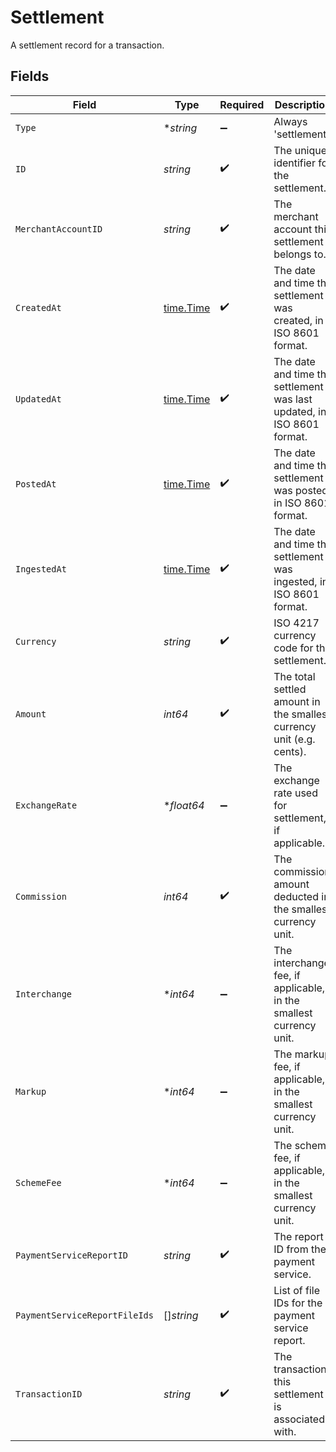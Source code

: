 # Settlement

A settlement record for a transaction.


## Fields

| Field                                                                  | Type                                                                   | Required                                                               | Description                                                            | Example                                                                |
| ---------------------------------------------------------------------- | ---------------------------------------------------------------------- | ---------------------------------------------------------------------- | ---------------------------------------------------------------------- | ---------------------------------------------------------------------- |
| `Type`                                                                 | **string*                                                              | :heavy_minus_sign:                                                     | Always 'settlement'.                                                   | settlement                                                             |
| `ID`                                                                   | *string*                                                               | :heavy_check_mark:                                                     | The unique identifier for the settlement.                              | b1e2c3d4-5678-1234-9abc-1234567890ab                                   |
| `MerchantAccountID`                                                    | *string*                                                               | :heavy_check_mark:                                                     | The merchant account this settlement belongs to.                       | default                                                                |
| `CreatedAt`                                                            | [time.Time](https://pkg.go.dev/time#Time)                              | :heavy_check_mark:                                                     | The date and time the settlement was created, in ISO 8601 format.      | 2024-06-01T12:00:00.000Z                                               |
| `UpdatedAt`                                                            | [time.Time](https://pkg.go.dev/time#Time)                              | :heavy_check_mark:                                                     | The date and time the settlement was last updated, in ISO 8601 format. | 2024-06-01T12:00:00.000Z                                               |
| `PostedAt`                                                             | [time.Time](https://pkg.go.dev/time#Time)                              | :heavy_check_mark:                                                     | The date and time the settlement was posted, in ISO 8601 format.       | 2024-06-01T12:00:00.000Z                                               |
| `IngestedAt`                                                           | [time.Time](https://pkg.go.dev/time#Time)                              | :heavy_check_mark:                                                     | The date and time the settlement was ingested, in ISO 8601 format.     | 2024-06-01T12:00:00.000Z                                               |
| `Currency`                                                             | *string*                                                               | :heavy_check_mark:                                                     | ISO 4217 currency code for the settlement.                             | EUR                                                                    |
| `Amount`                                                               | *int64*                                                                | :heavy_check_mark:                                                     | The total settled amount in the smallest currency unit (e.g. cents).   | 1100                                                                   |
| `ExchangeRate`                                                         | **float64*                                                             | :heavy_minus_sign:                                                     | The exchange rate used for settlement, if applicable.                  | 1                                                                      |
| `Commission`                                                           | *int64*                                                                | :heavy_check_mark:                                                     | The commission amount deducted in the smallest currency unit.          | 100                                                                    |
| `Interchange`                                                          | **int64*                                                               | :heavy_minus_sign:                                                     | The interchange fee, if applicable, in the smallest currency unit.     | 50                                                                     |
| `Markup`                                                               | **int64*                                                               | :heavy_minus_sign:                                                     | The markup fee, if applicable, in the smallest currency unit.          | 10                                                                     |
| `SchemeFee`                                                            | **int64*                                                               | :heavy_minus_sign:                                                     | The scheme fee, if applicable, in the smallest currency unit.          | 5                                                                      |
| `PaymentServiceReportID`                                               | *string*                                                               | :heavy_check_mark:                                                     | The report ID from the payment service.                                | a1b2c3d4-5678-1234-9abc-1234567890ab                                   |
| `PaymentServiceReportFileIds`                                          | []*string*                                                             | :heavy_check_mark:                                                     | List of file IDs for the payment service report.                       | [<br/>"f1e2d3c4-5678-1234-9abc-1234567890ab"<br/>]                     |
| `TransactionID`                                                        | *string*                                                               | :heavy_check_mark:                                                     | The transaction this settlement is associated with.                    | 7099948d-7286-47e4-aad8-b68f7eb44591                                   |